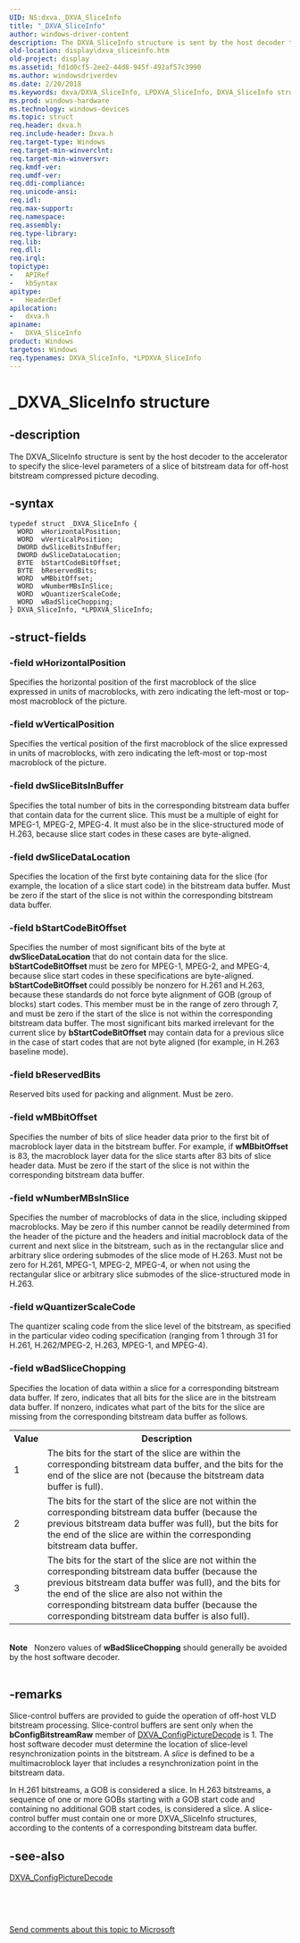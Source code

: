 ```yaml
---
UID: NS:dxva._DXVA_SliceInfo
title: "_DXVA_SliceInfo"
author: windows-driver-content
description: The DXVA_SliceInfo structure is sent by the host decoder to the accelerator to specify the slice-level parameters of a slice of bitstream data for off-host bitstream compressed picture decoding.
old-location: display\dxva_sliceinfo.htm
old-project: display
ms.assetid: fd1d0cf5-2ee2-44d8-945f-492af57c3990
ms.author: windowsdriverdev
ms.date: 2/20/2018
ms.keywords: dxva/DXVA_SliceInfo, LPDXVA_SliceInfo, DXVA_SliceInfo structure [Display Devices], *LPDXVA_SliceInfo, DXVA_SliceInfo, LPDXVA_SliceInfo structure pointer [Display Devices], display.dxva_sliceinfo, _DXVA_SliceInfo, dxva/LPDXVA_SliceInfo, dxvaref_04736e26-0c58-4e92-9f45-1675565c9f55.xml
ms.prod: windows-hardware
ms.technology: windows-devices
ms.topic: struct
req.header: dxva.h
req.include-header: Dxva.h
req.target-type: Windows
req.target-min-winverclnt: 
req.target-min-winversvr: 
req.kmdf-ver: 
req.umdf-ver: 
req.ddi-compliance: 
req.unicode-ansi: 
req.idl: 
req.max-support: 
req.namespace: 
req.assembly: 
req.type-library: 
req.lib: 
req.dll: 
req.irql: 
topictype:
-	APIRef
-	kbSyntax
apitype:
-	HeaderDef
apilocation:
-	dxva.h
apiname:
-	DXVA_SliceInfo
product: Windows
targetos: Windows
req.typenames: DXVA_SliceInfo, *LPDXVA_SliceInfo
---
```


# _DXVA_SliceInfo structure


## -description


The DXVA_SliceInfo structure is sent by the host decoder to the accelerator to specify the slice-level parameters of a slice of bitstream data for off-host bitstream compressed picture decoding.


## -syntax


````
typedef struct _DXVA_SliceInfo {
  WORD  wHorizontalPosition;
  WORD  wVerticalPosition;
  DWORD dwSliceBitsInBuffer;
  DWORD dwSliceDataLocation;
  BYTE  bStartCodeBitOffset;
  BYTE  bReservedBits;
  WORD  wMBbitOffset;
  WORD  wNumberMBsInSlice;
  WORD  wQuantizerScaleCode;
  WORD  wBadSliceChopping;
} DXVA_SliceInfo, *LPDXVA_SliceInfo;
````


## -struct-fields




### -field wHorizontalPosition

Specifies the horizontal position of the first macroblock of the slice expressed in units of macroblocks, with zero indicating the left-most or top-most macroblock of the picture.


### -field wVerticalPosition

Specifies the vertical position of the first macroblock of the slice expressed in units of macroblocks, with zero indicating the left-most or top-most macroblock of the picture.


### -field dwSliceBitsInBuffer

Specifies the total number of bits in the corresponding bitstream data buffer that contain data for the current slice. This must be a multiple of eight for MPEG-1, MPEG-2, MPEG-4. It must also be in the slice-structured mode of H.263, because slice start codes in these cases are byte-aligned.


### -field dwSliceDataLocation

Specifies the location of the first byte containing data for the slice (for example, the location of a slice start code) in the bitstream data buffer. Must be zero if the start of the slice is not within the corresponding bitstream data buffer.


### -field bStartCodeBitOffset

Specifies the number of most significant bits of the byte at <b>dwSliceDataLocation</b> that do not contain data for the slice. <b>bStartCodeBitOffset </b>must be zero for MPEG-1, MPEG-2, and MPEG-4, because slice start codes in these specifications are byte-aligned. <b>bStartCodeBitOffset </b>could possibly be nonzero for H.261 and H.263, because these standards do not force byte alignment of GOB (group of blocks) start codes. This member must be in the range of  zero through 7, and must be zero if the start of the slice is not within the corresponding bitstream data buffer. The most significant bits marked irrelevant for the current slice by <b>bStartCodeBitOffset</b> may contain data for a previous slice in the case of start codes that are not byte aligned (for example, in H.263 baseline mode).


### -field bReservedBits

Reserved bits used for packing and alignment. Must be zero.


### -field wMBbitOffset

Specifies the number of bits of slice header data prior to the first bit of macroblock layer data in the bitstream buffer. For example, if <b>wMBbitOffset</b> is 83, the macroblock layer data for the slice starts after 83 bits of slice header data. Must be zero if the start of the slice is not within the corresponding bitstream data buffer.


### -field wNumberMBsInSlice

Specifies the number of macroblocks of data in the slice, including skipped macroblocks. May be zero if this number cannot be readily determined from the header of the picture and the headers and initial macroblock data of the current and next slice in the bitstream, such as in the rectangular slice and arbitrary slice ordering submodes of the slice mode of H.263. Must not be zero for H.261, MPEG-1, MPEG-2, MPEG-4, or when not using the rectangular slice or arbitrary slice submodes of the slice-structured mode in H.263.


### -field wQuantizerScaleCode

The quantizer scaling code from the slice level of the bitstream, as specified in the particular video coding specification (ranging from 1 through 31 for H.261, H.262/MPEG-2, H.263, MPEG-1, and MPEG-4).


### -field wBadSliceChopping

Specifies the location of data within a slice for a corresponding bitstream data buffer. If zero, indicates that all bits for the slice are in the bitstream data buffer. If nonzero, indicates what part of the bits for the slice are missing from the corresponding bitstream data buffer as follows.

<table>
<tr>
<th>Value</th>
<th>Description</th>
</tr>
<tr>
<td>
1

</td>
<td>
The bits for the start of the slice are within the corresponding bitstream data buffer, and the bits for the end of the slice are not (because the bitstream data buffer is full).

</td>
</tr>
<tr>
<td>
2

</td>
<td>
The bits for the start of the slice are not within the corresponding bitstream data buffer (because the previous bitstream data buffer was full), but the bits for the end of the slice are within the corresponding bitstream data buffer.

</td>
</tr>
<tr>
<td>
3

</td>
<td>
The bits for the start of the slice are not within the corresponding bitstream data buffer (because the previous bitstream data buffer was full), and the bits for the end of the slice are also not within the corresponding bitstream data buffer (because the corresponding bitstream data buffer is also full).

</td>
</tr>
</table>
 

<div class="alert"><b>Note</b>    Nonzero values of <b>wBadSliceChopping</b> should generally be avoided by the host software decoder.</div>
<div> </div>

## -remarks



Slice-control buffers are provided to guide the operation of off-host VLD bitstream processing. Slice-control buffers are sent only when the <b>bConfigBitstreamRaw</b> member of <a href="..\dxva\ns-dxva-_dxva_configpicturedecode.md">DXVA_ConfigPictureDecode</a> is 1. The host software decoder must determine the location of slice-level resynchronization points in the bitstream. A <i>slice</i> is defined to be a multimacroblock layer that includes a resynchronization point in the bitstream data.

In H.261 bitstreams, a GOB is considered a slice. In H.263 bitstreams, a sequence of one or more GOBs starting with a GOB start code and containing no additional GOB start codes, is considered a slice. A slice-control buffer must contain one or more DXVA_SliceInfo structures, according to the contents of a corresponding bitstream data buffer.




## -see-also

<a href="..\dxva\ns-dxva-_dxva_configpicturedecode.md">DXVA_ConfigPictureDecode</a>



 

 

<a href="mailto:wsddocfb@microsoft.com?subject=Documentation%20feedback [display\display]:%20DXVA_SliceInfo structure%20 RELEASE:%20(2/20/2018)&amp;body=%0A%0APRIVACY STATEMENT%0A%0AWe use your feedback to improve the documentation. We don't use your email address for any other purpose, and we'll remove your email address from our system after the issue that you're reporting is fixed. While we're working to fix this issue, we might send you an email message to ask for more info. Later, we might also send you an email message to let you know that we've addressed your feedback.%0A%0AFor more info about Microsoft's privacy policy, see http://privacy.microsoft.com/en-us/default.aspx." title="Send comments about this topic to Microsoft">Send comments about this topic to Microsoft</a>

